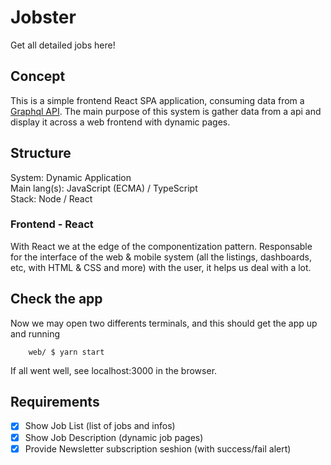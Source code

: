 # Jobster

Get all detailed jobs here!

## Concept

This is a simple frontend React SPA application, consuming data from a [Graphql API](https://api.graphql.jobs/). The main purpose of this system is gather data from a api and display it across a web frontend with dynamic pages.

## Structure

System: Dynamic Application  
Main lang(s): JavaScript (ECMA) / TypeScript  
Stack: Node / React

### Frontend - React

With React we at the edge of the componentization pattern. Responsable for the interface of the web & mobile system (all the listings, dashboards, etc, with HTML & CSS and more) with the user, it helps us deal with a lot.

## Check the app

Now we may open two differents terminals, and this should get the app up and running

		web/ $ yarn start

If all went well, see localhost:3000 in the browser.

## Requirements

- [x] Show Job List (list of jobs and infos)
- [x] Show Job Description (dynamic job pages)
- [x] Provide Newsletter subscription seshion (with success/fail alert)